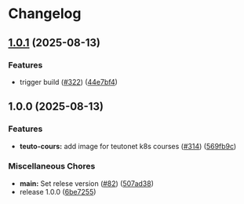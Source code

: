 # Changelog

## [1.0.1](https://github.com/teutonet/oci-images/compare/teuto-course-v1.0.0...teuto-course-v1.0.1) (2025-08-13)


### Features

* trigger build ([#322](https://github.com/teutonet/oci-images/issues/322)) ([44e7bf4](https://github.com/teutonet/oci-images/commit/44e7bf4f96ea8a1835e46baabb84903d776a5ec8))

## 1.0.0 (2025-08-13)


### Features

* **teuto-cours:** add image for teutonet k8s courses ([#314](https://github.com/teutonet/oci-images/issues/314)) ([569fb9c](https://github.com/teutonet/oci-images/commit/569fb9c64fae1d4bfd056ca4971b5da54c1c92e4))


### Miscellaneous Chores

* **main:** Set relese version ([#82](https://github.com/teutonet/oci-images/issues/82)) ([507ad38](https://github.com/teutonet/oci-images/commit/507ad38b081e0d8b5c0e4e2206c9b751cc141001))
* release 1.0.0 ([6be7255](https://github.com/teutonet/oci-images/commit/6be725545d58cb559c435c759af1f25b69743186))
